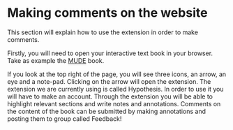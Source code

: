 # Making comments on the website

This section will explain how to use the extension in order to make comments.

Firstly, you will need to open your interactive text book in your browser. Take as example the [MUDE](https://mude.citg.tudelft.nl/book/intro.html) book.

If you look at the top right of the page, you will see three icons, an arrow, an eye and a note-pad. Clicking on the arrow will open the extension. The extension we are currently using is called Hypothesis. In order to use it you will have to make an account. Through the extension you will be able to highlight relevant sections and write notes and annotations. Comments on the content of the book can be submitted by making annotations and posting them to group called Feedback!
